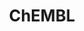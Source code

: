 ---
layout: default
bigquery: https://console.cloud.google.com/bigquery?p=patents-public-data&d=ebi_chembl&page=dataset
citation: '"The ChEMBL database in 2017." Anna Gaulton, Anne Hersey, Michał Nowotka,
  A Patrícia Bento, Jon Chambers, David Mendez, Prudence Mutowo, Francis Atkinson,
  Louisa J Bellis, Elena Cibrián-Uhalte, Mark Davies, Nathan Dedman, Anneli Karlsson,
  María Paula Magariños, John P Overington, George Papadatos, Ines Smit, Andrew R
  Leach Nucleic acids Research (2017) 45 (Database Issue), D945-D954'
contributors: European Bioinformatics Institute
cost: None
description: ChEMBL Data is a manually curated database of small molecules used in
  drug discovery, including information about existing patented drugs.
documentation: 'schema: https://www.ebi.ac.uk/chembl/db_schema


  '
last_edit: 04/08/2022, 20:45:40
location: https://console.cloud.google.com/marketplace/product/google_patents_public_datasets/chembl
maintained_by: EMBL-EBI, an outstation of European Molecular Biology Laboratory
related_publications: '

  ChEMBL: towards direct deposition of bioassay data.


  Mendez D, Gaulton A, Bento AP, Chambers J, De Veij M, Félix E, Magariños MP, Mosquera
  JF, Mutowo P, Nowotka M, Gordillo-Marañón M, Hunter F, Junco L, Mugumbate G, Rodriguez-Lopez
  M, Atkinson F, Bosc N, Radoux CJ, Segura-Cabrera A, Hersey A, Leach AR.


  — Nucleic Acids Res. 2019; 47(D1):D930-D940. doi: 10.1093/nar/gky1075

  '
schema_fields:
- selectivity_comment
- helm_notation
- downgraded
- cell_source_tissue
- ddd_admr
- compound_key
- ddd_comment
- usan_substem
- drug_record_id
- short_name
- drugind_id
- domain_id
- acd_logp
- data_validity_comment
- black_box_warning
- full_molformula
- molfile
- sitecomp_id
- dosage_form
- pathway_id
- met_conversion
- source
- qed_weighted
- co_stem_id
- enzyme_name
- src_short_name
- alert_set_id
- level2_description
- compound_name
- smid
- assay_subcellular_fraction
- assay_id
- num_ro5_violations
- warning_description
- compsyn_id
- issue
- record_id
- mechanism_comment
- priority
- class_type
- synonyms
- published_units
- db_source
- first_in_class
- product_id
- level4_description
- updated_on
- component_synonym
- warnref_id
- prod_pat_id
- site_id
- usan_stem_definition
- mol_irac_id
- targrel_id
- warning_type
- bao_endpoint
- warning_class
- protclasssyn_id
- go_id
- assay_strain
- topical
- stem
- prediction_method
- alert_id
- version
- label
- published_type
- comments
- warning_id
- res_stem_id
- nda_type
- research_stem
- src_assay_id
- mol_hrac_id
- withdrawn_reason
- aidx
- ad_type
- mesh_heading
- tax_id
- uo_units
- cell_description
- ingredient
- disease_efficacy
- level4
- set_name
- l7
- pchembl_value
- src_compound_id
- domain_name
- src_description
- alert_name
- cx_logp
- mw_monoisotopic
- withdrawn_flag
- level1_description
- le
- withdrawn_year
- journal
- strength
- updated_by
- protein_class_desc
- action_type
- standard_type
- relation
- activity_comment
- relationship_type
- relationship
- cl_lincs_id
- hbd_lipinski
- structure_type
- hrac_code
- route
- uberon_id
- formulation_id
- orig_description
- ref_url
- usan_year
- applicant_full_name
- acd_logd
- mecref_id
- indication_class
- first_approval
- start_position
- aspect
- level3_description
- entity_type
- parent_molregno
- protein_class_synonym
- title
- bei
- ap_id
- parameter_value
- curated_by
- accession
- withdrawn_country
- level1
- mol_frac_id
- hrac_class_id
- hba
- standard_text_value
- l3
- doi
- description
- canonical_smiles
- metabolite_record_id
- mc_organism
- std_act_id
- syn_type
- name
- activity_count
- year
- species_group_flag
- standard_units
- warning_year
- cidx
- assay_cell_type
- patent_use_code
- molsyn_id
- toid
- level5
- parenteral
- variant_id
- potential_duplicate
- first_page
- patent_no
- assay_param_id
- active_molregno
- patent_expire_date
- actsm_id
- lle
- substrate_record_id
- pathway_key
- usan_stem
- comp_class_id
- trade_name
- compd_id
- standard_inchi
- parent_id
- normal_range_min
- who_extra
- mc_tax_id
- text_value
- qudt_units
- standard_value
- efo_term
- full_mwt
- result_flag
- organism
- level3
- tissue_id
- met_comment
- subgroup
- withdrawn_class
- acd_most_apka
- confidence
- bao_format
- published_relation
- assay_tax_id
- mc_target_accession
- mutation
- path
- major_class
- assay_type
- parent_go_id
- polymer_flag
- biocomp_id
- cx_most_bpka
- source_domain_id
- units
- targcomp_id
- mc_target_name
- availability_type
- src_id
- stat
- ddd_id
- delist_flag
- rgid
- sei
- max_phase
- num_alerts
- authors
- active_ingredient
- ref_type
- class_level
- frac_code
- efo_id
- log_id
- cell_name
- num_lipinski_ro5_violations
- cx_logd
- metref_id
- site_name
- assay_desc
- volume
- assay_class_id
- domain_description
- rtb
- smarts
- molecular_species
- ass_cls_map_id
- chembl_id
- l8
- domain_type
- predbind_id
- assay_organism
- frac_class_id
- clo_id
- dosed_ingredient
- cell_ontology_id
- parent_type
- doc_id
- patent_id
- oral
- who_name
- irac_class_id
- related_tid
- target_type
- previous_company
- molecular_mechanism
- upper_value
- isoform
- ridx
- bto_id
- acd_most_bpka
- approval_date
- cell_source_organism
- mol_atc_id
- stem_class
- mechanism_of_action
- abstract
- publication_number
- country
- job_id
- molregno
- met_id
- heavy_atoms
- standard_upper_value
- mc_target_type
- assay_test_type
- inorganic_flag
- last_active
- l2
- cpd_str_alert_id
- chirality
- target_desc
- cellosaurus_id
- binding_site_comment
- published_value
- direct_interaction
- ddd_value
- assay_tissue
- type
- doc_type
- tid_fixed
- chebi_par_id
- indref_id
- target_mapping
- mec_id
- pubmed_id
- confidence_score
- comp_go_id
- prodrug
- psa
- oc_id
- l4
- drug_substance_flag
- assay_category
- alogp
- component_type
- standard_inchi_key
- mw_freebase
- definition
- natural_product
- submission_date
- creation_date
- ro3_pass
- molecule_type
- db_version
- idx
- l6
- as_id
- assay_source
- cell_id
- component_id
- company
- normal_range_max
- enzyme_tid
- end_position
- standard_flag
- relationship_desc
- entity_id
- irac_code
- drug_product_flag
- innovator_company
- ddd_units
- parameter_type
- value
- usan_stem_id
- pref_name
- cx_most_apka
- l1
- last_page
- tid
- site_residues
- homologue
- cell_source_tax_id
- max_phase_for_ind
- hba_lipinski
- activity_id
- tbl
- hbd
- annotation
- mesh_id
- caloha_id
- standard_relation
- status
- aromatic_rings
- bao_id
- warning_country
- l5
- sequence_md5sum
- protein_class_id
- therapeutic_flag
- sequence
- ref_id
- atc_code
- level2
- curation_comment
shortname: chembl
tags:
- biotechnology
- health
- chemical
- bioinformatics
- medical
terms_of_use: CC BY-SA 3.0
title: ChEMBL
uuid: e232a192-965c-4ec9-904c-155b6dfe56c5
---